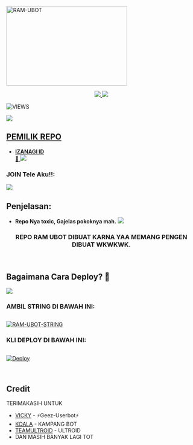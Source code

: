 <a href="https://www.instagram.com/izanagi_id?r=nametag"><img src="https://telegra.ph/file/193ce51b1a0686b945ad6.jpg" width="320" height="211" alt="  RAM-UBOT" /></a>

<p align="center">
  <a href="https://github.com/ramadhani892/RAM-UBOT/fork">
    <img src="https://img.shields.io/github/forks/ramadhani892/RAM-UBOT?label=Fork&style=social">
    
  </a>
  <a href="https://github.com/ramadhani892/RAM-UBOT">
    <img src="https://img.shields.io/github/stars/ramadhani892/RAM-UBOT?style=social">
  </a>
</p>  

![VIEWS](https://komarev.com/ghpvc/?username=ramadhani892)

<a href="https://t.me/ramubotspam"><img src="https://img.shields.io/badge/KODE%20PENILAIAN-A+-blue.svg?style=for-the-badge&logo=Factor.">

## PEMILIK REPO
* **IZANAGI ID**
  <br>
  🦔
[<img src="https://media0.giphy.com/media/owttbF6yCrQCLmn95E/giphy.gif">](https://t.me/izanagi_id)



### JOIN Tele Aku!!:

<a href="https://t.me/Izanagi_Dev"><img src="https://img.shields.io/badge/Channel%20Izanagi%20Dev-blueviolet.svg?style=for-the-badge&logo=Telegram"></a>

## Penjelasan:
* **Repo Nya toxic, Gajelas pokoknya mah.** 
[<img src="https://telegra.ph/file/193ce51b1a0686b945ad6.jpg">](https://t.me/ootspambott)


<h3 align="center">REPO RAM UBOT DIBUAT KARNA YAA MEMANG PENGEN DIBUAT WKWKWK.</h3>
<p align="center">&nbsp;</p>

## Bagaimana Cara Deploy? 🔧 
[<img src="https://pa1.narvii.com/6827/451b15071bb0e2eab3a00f48213476e21bb7c414_hq.gif">](https://t.me/UserbotChannel/36)

### AMBIL STRING DI BAWAH INI:

##
[![RAM-UBOT-STRING](https://replit.com/badge/github/@ramadhani892/RAM-UBOT)](https://replit.com/@IzanagiId/IzBotString-Session)
### KLI DEPLOY DI BAWAH INI:
  ##
[![Deploy](https://www.herokucdn.com/deploy/button.svg)](https://heroku.com/deploy)</br>

<br>
</p>

## Credit
TERIMAKASIH UNTUK

*   [VICKY](https://t.me/vckyouubitch) - ⚡Geez-Userbot⚡
*   [KOALA](https://t.me/manusiarakitann) - KAMPANG BOT
*   [TEAMULTROID](https://github.com/TeamUltroid) - ULTROID
*    DAN MASIH BANYAK LAGI TOT
